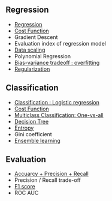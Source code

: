 <h2>Regression</h2>

- [Regression](https://github.com/evelyn82/Machine-learning/blob/main/Regression/README.md)
- [Cost Function](https://github.com/evelyn82/Machine-Learning/blob/main/Regression/Cost%20function_regression.md)
- Gradient Descent
- Evaluation index of regression model
- [Data scaling](https://github.com/evelyn82/Machine-learning/blob/main/Regression/Data%20scaling.md)
- Polynomial Regression
- [Bias-variance tradeoff : overfitting](https://github.com/evelyn82/Machine-learning/blob/main/Regression/Bias-variance%20tradeoff.md)
- [Regularization](https://github.com/evelyn82/Machine-Learning/blob/main/Regression/Regularization.md)

<h2>Classification</h2>

- [Classification : Logistic regression](https://github.com/evelyn82/Machine-Learning/blob/main/Classification/Logistic%20regression.md)
- [Cost Function](https://github.com/evelyn82/Machine-Learning/blob/main/Classification/Cost%20Function_classification.md)
- [Multiclass Classification: One-vs-all](https://github.com/evelyn82/Machine-Learning/blob/main/Classification/Multiclass%20Classification.md)
- [Decision Tree](https://github.com/evelyn82/Machine-learning/blob/main/Classification/Decision%20Tree.md)
- [Entropy](https://github.com/evelyn82/Machine-learning/blob/main/Classification/Entropy.md)
- Gini coefficient
- [Ensemble learning](https://github.com/evelyn82/Machine-learning/blob/main/Classification/Ensemble%20Learning.md)

<h2>Evaluation</h2>

- [Accuarcy + Precision + Recall](https://github.com/evelyn82/Machine-Learning/blob/main/Evaluation/Confusion%20Matrix.md)
- Precision / Recall trade-off
- [F1 score](https://github.com/evelyn82/Machine-Learning/blob/main/Evaluation/F1%20score.md)
- ROC AUC

